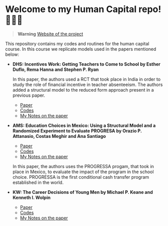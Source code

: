 # Welcome to my Human Capital repo! 🙋🏽‍♂️

> **Warning**
> [Website of the project](https://angelosant0s.github.io/human-capital/md/intro.html)

This repository contains my codes and routines for the human capital course. In this course we replicate models used in the papers mentioned below:
 * **DHS: Incentives Work: Getting Teachers to Come to School by Esther Duflo, Rema Hanna and Stephen P. Ryan** 
      
	In this paper, the authors used a RCT that took place in India in order to study the role of financial incentive in teacher absenteeism. The authors added a structural model to the reduced form approach present in a previous paper. 
	
	* [Paper](papers/dhr.pdf)
	* [Codes](codes/dhr/)
	* [My Notes on the paper](notes/dhr_notes.pdf)
  
 * **AMS: Education Choices in Mexico: Using a Structural Model and a Randomized Experiment to Evaluate PROGRESA by Orazio P. Attanasio, Costas Meghir and Ana Santiago**
 
	* [Paper](papers/ams.pdf) 
 	* [Codes](codes/ams/)
	* [My Notes on the paper](notes/ams_notes.pdf)
      
	In this paper, the authors uses the PROGRESSA progam, that took in place in Mexico, to evaluate the impact of the program in the school choice. PROGRESSA is the first conditional cash transfer program established in the world. 

* **KW: The Career Decisions of Young Men by Michael P. Keane and Kenneth I. Wolpin**

	* [Paper](papers/kw.pdf)
	* [Codes](codes/kw/)
    * [My Notes on the paper](notes/kw_notes.pdf)

  
